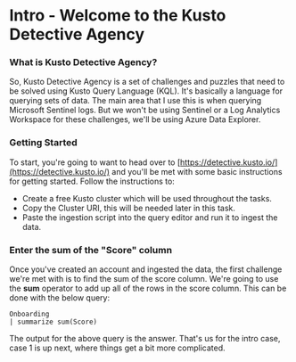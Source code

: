 # Intro - Welcome to the Kusto Detective Agency

### What is Kusto Detective Agency?

So, Kusto Detective Agency is a set of challenges and puzzles that need to be solved using Kusto Query Language (KQL). It's basically a language for querying sets of data. The main area that I use this is when querying Microsoft Sentinel logs. But we won't be using Sentinel or a Log Analytics Workspace for these challenges, we'll be using Azure Data Explorer.

### Getting Started

To start, you're going to want to head over to [https://detective.kusto.io/](https://detective.kusto.io/) and you'll be met with some basic instructions for getting started. Follow the instructions to:

* Create a free Kusto cluster which will be used throughout the tasks.
* Copy the Cluster URI, this will be needed later in this task.
* Paste the ingestion script into the query editor and run it to ingest the data.

### Enter the sum of the "Score" column

Once you've created an account and ingested the data, the first challenge we're met with is to find the sum of the score column. We're going to use the **sum** operator to add up all of the rows in the score column. This can be done with the below query:

```
Onboarding
| summarize sum(Score)
```

The output for the above query is the answer. That's us for the intro case, case 1 is up next, where things get a bit more complicated.
